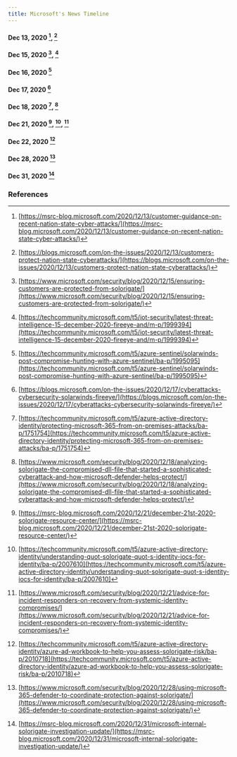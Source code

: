 ```yaml
---
title: Microsoft's News Timeline
---
```


#### Dec 13, 2020 [^msft20201213], [^msft20201213-2]

#### Dec 15, 2020 [^msft20201215], [^msft20201215-2]

#### Dec 16, 2020 [^msft20201216]

#### Dec 17, 2020 [^msft20201217]

#### Dec 18, 2020 [^msft20201218], [^msft20201218-2]

#### Dec 21, 2020 [^msft20201221], [^msft20201221-2], [^msft20201221-3]

#### Dec 22, 2020 [^msft20201222]

#### Dec 28, 2020 [^msft20201228]

#### Dec 31, 2020 [^msft20201231]


### References
[^msft20201213]: [https://msrc-blog.microsoft.com/2020/12/13/customer-guidance-on-recent-nation-state-cyber-attacks/](https://msrc-blog.microsoft.com/2020/12/13/customer-guidance-on-recent-nation-state-cyber-attacks/)
[^msft20201213-2]: [https://blogs.microsoft.com/on-the-issues/2020/12/13/customers-protect-nation-state-cyberattacks/](https://blogs.microsoft.com/on-the-issues/2020/12/13/customers-protect-nation-state-cyberattacks/)
[^msft20201215]: [https://www.microsoft.com/security/blog/2020/12/15/ensuring-customers-are-protected-from-solorigate/](https://www.microsoft.com/security/blog/2020/12/15/ensuring-customers-are-protected-from-solorigate/)
[^msft20201215-2]: [https://techcommunity.microsoft.com/t5/iot-security/latest-threat-intelligence-15-december-2020-fireeye-and/m-p/1999394](https://techcommunity.microsoft.com/t5/iot-security/latest-threat-intelligence-15-december-2020-fireeye-and/m-p/1999394)
[^msft20201216]: [https://techcommunity.microsoft.com/t5/azure-sentinel/solarwinds-post-compromise-hunting-with-azure-sentinel/ba-p/1995095](https://techcommunity.microsoft.com/t5/azure-sentinel/solarwinds-post-compromise-hunting-with-azure-sentinel/ba-p/1995095)
[^msft20201217]: [https://blogs.microsoft.com/on-the-issues/2020/12/17/cyberattacks-cybersecurity-solarwinds-fireeye/](https://blogs.microsoft.com/on-the-issues/2020/12/17/cyberattacks-cybersecurity-solarwinds-fireeye/)
[^msft20201218]: [https://techcommunity.microsoft.com/t5/azure-active-directory-identity/protecting-microsoft-365-from-on-premises-attacks/ba-p/1751754](https://techcommunity.microsoft.com/t5/azure-active-directory-identity/protecting-microsoft-365-from-on-premises-attacks/ba-p/1751754)
[^msft20201218-2]: [https://www.microsoft.com/security/blog/2020/12/18/analyzing-solorigate-the-compromised-dll-file-that-started-a-sophisticated-cyberattack-and-how-microsoft-defender-helps-protect/](https://www.microsoft.com/security/blog/2020/12/18/analyzing-solorigate-the-compromised-dll-file-that-started-a-sophisticated-cyberattack-and-how-microsoft-defender-helps-protect/)
[^msft20201221]: [https://msrc-blog.microsoft.com/2020/12/21/december-21st-2020-solorigate-resource-center/](https://msrc-blog.microsoft.com/2020/12/21/december-21st-2020-solorigate-resource-center/)
[^msft20201221-2]: [https://techcommunity.microsoft.com/t5/azure-active-directory-identity/understanding-quot-solorigate-quot-s-identity-iocs-for-identity/ba-p/2007610](https://techcommunity.microsoft.com/t5/azure-active-directory-identity/understanding-quot-solorigate-quot-s-identity-iocs-for-identity/ba-p/2007610]
[^msft20201221-3]: [https://www.microsoft.com/security/blog/2020/12/21/advice-for-incident-responders-on-recovery-from-systemic-identity-compromises/](https://www.microsoft.com/security/blog/2020/12/21/advice-for-incident-responders-on-recovery-from-systemic-identity-compromises/)
[^msft20201222]: [https://techcommunity.microsoft.com/t5/azure-active-directory-identity/azure-ad-workbook-to-help-you-assess-solorigate-risk/ba-p/2010718](https://techcommunity.microsoft.com/t5/azure-active-directory-identity/azure-ad-workbook-to-help-you-assess-solorigate-risk/ba-p/2010718)
[^msft20201228]: [https://www.microsoft.com/security/blog/2020/12/28/using-microsoft-365-defender-to-coordinate-protection-against-solorigate/](https://www.microsoft.com/security/blog/2020/12/28/using-microsoft-365-defender-to-coordinate-protection-against-solorigate/)
[^msft20201231]: [https://msrc-blog.microsoft.com/2020/12/31/microsoft-internal-solorigate-investigation-update/](https://msrc-blog.microsoft.com/2020/12/31/microsoft-internal-solorigate-investigation-update/)
